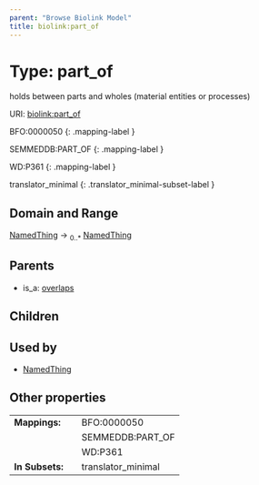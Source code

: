 ```yaml
---
parent: "Browse Biolink Model"
title: biolink:part_of
---
```


# Type: part_of


holds between parts and wholes (material entities or processes)

URI: [biolink:part_of](https://w3id.org/biolink/vocab/part_of)

BFO:0000050
{: .mapping-label }

SEMMEDDB:PART_OF
{: .mapping-label }

WD:P361
{: .mapping-label }

translator_minimal
{: .translator_minimal-subset-label }


## Domain and Range

[NamedThing](NamedThing.md) ->  <sub>0..*</sub> [NamedThing](NamedThing.md)

## Parents

 *  is_a: [overlaps](overlaps.md)

## Children


## Used by

 * [NamedThing](NamedThing.md)

## Other properties

|  |  |  |
| --- | --- | --- |
| **Mappings:** | | BFO:0000050 |
|  | | SEMMEDDB:PART_OF |
|  | | WD:P361 |
| **In Subsets:** | | translator_minimal |

